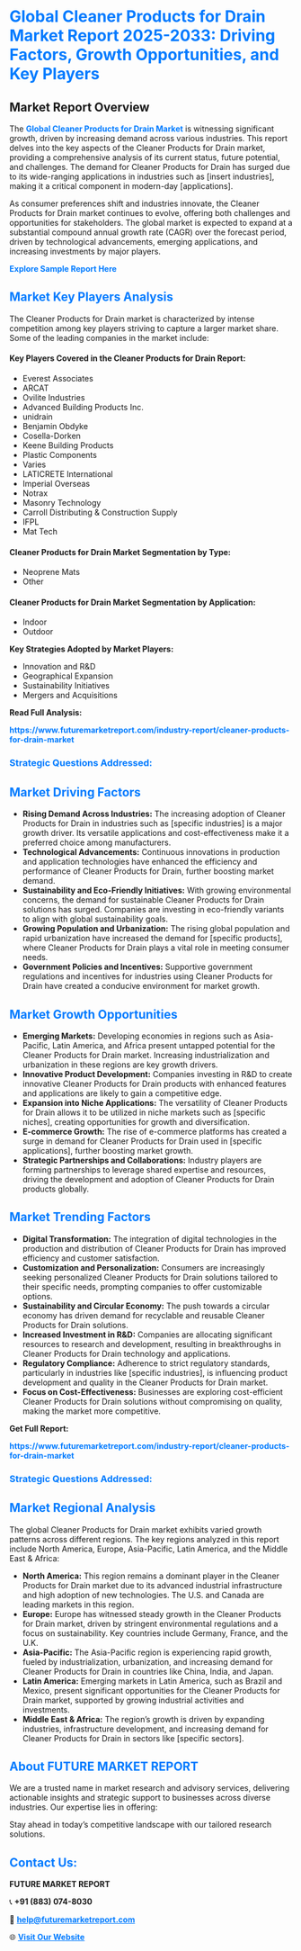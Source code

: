 <h1 style="color: #007BFF;">Global Cleaner Products for Drain Market Report 2025-2033: Driving Factors, Growth Opportunities, and Key Players</h1>

<section id="overview">
<h2>Market Report Overview</h2>
<p>The <a href="https://www.futuremarketreport.com/industry-report/cleaner-products-for-drain-market" style="color: #007BFF; text-decoration: none;"><strong>Global Cleaner Products for Drain Market</strong></a> is witnessing significant growth, driven by increasing demand across various industries. This report delves into the key aspects of the Cleaner Products for Drain market, providing a comprehensive analysis of its current status, future potential, and challenges. The demand for Cleaner Products for Drain has surged due to its wide-ranging applications in industries such as [insert industries], making it a critical component in modern-day [applications].</p>
<p>As consumer preferences shift and industries innovate, the Cleaner Products for Drain market continues to evolve, offering both challenges and opportunities for stakeholders. The global market is expected to expand at a substantial compound annual growth rate (CAGR) over the forecast period, driven by technological advancements, emerging applications, and increasing investments by major players.</p>
</section>

<section id="overview">
<p><a href="https://www.futuremarketreport.com/request-sample/reportId=35533" style="color: #007BFF; text-decoration: none;"><strong>Explore Sample Report Here</strong></a></p>
</section>

<section id="key-players">
<h2 style="color: #007BFF;">Market Key Players Analysis</h2>
<p>The Cleaner Products for Drain market is characterized by intense competition among key players striving to capture a larger market share. Some of the leading companies in the market include:</p>
<h4>Key Players Covered in the Cleaner Products for Drain Report:</h4>
<ul><li>Everest Associates</li><li>ARCAT</li><li>Ovilite Industries</li><li>Advanced Building Products Inc.</li><li>unidrain</li><li>Benjamin Obdyke</li><li>Cosella-Dorken</li><li>Keene Building Products</li><li>Plastic Components</li><li>Varies</li><li>LATICRETE International</li><li>Imperial Overseas</li><li>Notrax</li><li>Masonry Technology</li><li>Carroll Distributing &amp; Construction Supply</li><li>IFPL</li><li>Mat Tech</li></ul>
<h4>Cleaner Products for Drain Market Segmentation by Type:</h4>
<ul><li>Neoprene Mats</li><li>Other</li></ul>

<h4>Cleaner Products for Drain Market Segmentation by Application:</h4>
<ul><li>Indoor</li><li>Outdoor</li></ul>
<p><strong>Key Strategies Adopted by Market Players:</strong></p>
<ul>
<li>Innovation and R&D</li>
<li>Geographical Expansion</li>
<li>Sustainability Initiatives</li>
<li>Mergers and Acquisitions</li>
</ul>
</section>

<section>
<p><strong>Read Full Analysis: </strong></p><a href="https://www.futuremarketreport.com/industry-report/cleaner-products-for-drain-market" style="color: #007BFF; text-decoration: none;"><strong>https://www.futuremarketreport.com/industry-report/cleaner-products-for-drain-market</strong></a>
<h3 style="color: #007BFF;">Strategic Questions Addressed:</h3>
</section>

<section id="driving-factors">
<h2 style="color: #007BFF;">Market Driving Factors</h2>
<ul>
<li><strong>Rising Demand Across Industries:</strong> The increasing adoption of Cleaner Products for Drain in industries such as [specific industries] is a major growth driver. Its versatile applications and cost-effectiveness make it a preferred choice among manufacturers.</li>
<li><strong>Technological Advancements:</strong> Continuous innovations in production and application technologies have enhanced the efficiency and performance of Cleaner Products for Drain, further boosting market demand.</li>
<li><strong>Sustainability and Eco-Friendly Initiatives:</strong> With growing environmental concerns, the demand for sustainable Cleaner Products for Drain solutions has surged. Companies are investing in eco-friendly variants to align with global sustainability goals.</li>
<li><strong>Growing Population and Urbanization:</strong> The rising global population and rapid urbanization have increased the demand for [specific products], where Cleaner Products for Drain plays a vital role in meeting consumer needs.</li>
<li><strong>Government Policies and Incentives:</strong> Supportive government regulations and incentives for industries using Cleaner Products for Drain have created a conducive environment for market growth.</li>
</ul>
</section>

<section id="growth-opportunities">
<h2 style="color: #007BFF;">Market Growth Opportunities</h2>
<ul>
<li><strong>Emerging Markets:</strong> Developing economies in regions such as Asia-Pacific, Latin America, and Africa present untapped potential for the Cleaner Products for Drain market. Increasing industrialization and urbanization in these regions are key growth drivers.</li>
<li><strong>Innovative Product Development:</strong> Companies investing in R&D to create innovative Cleaner Products for Drain products with enhanced features and applications are likely to gain a competitive edge.</li>
<li><strong>Expansion into Niche Applications:</strong> The versatility of Cleaner Products for Drain allows it to be utilized in niche markets such as [specific niches], creating opportunities for growth and diversification.</li>
<li><strong>E-commerce Growth:</strong> The rise of e-commerce platforms has created a surge in demand for Cleaner Products for Drain used in [specific applications], further boosting market growth.</li>
<li><strong>Strategic Partnerships and Collaborations:</strong> Industry players are forming partnerships to leverage shared expertise and resources, driving the development and adoption of Cleaner Products for Drain products globally.</li>
</ul>
</section>

<section id="trending-factors">
<h2 style="color: #007BFF;">Market Trending Factors</h2>
<ul>
<li><strong>Digital Transformation:</strong> The integration of digital technologies in the production and distribution of Cleaner Products for Drain has improved efficiency and customer satisfaction.</li>
<li><strong>Customization and Personalization:</strong> Consumers are increasingly seeking personalized Cleaner Products for Drain solutions tailored to their specific needs, prompting companies to offer customizable options.</li>
<li><strong>Sustainability and Circular Economy:</strong> The push towards a circular economy has driven demand for recyclable and reusable Cleaner Products for Drain solutions.</li>
<li><strong>Increased Investment in R&D:</strong> Companies are allocating significant resources to research and development, resulting in breakthroughs in Cleaner Products for Drain technology and applications.</li>
<li><strong>Regulatory Compliance:</strong> Adherence to strict regulatory standards, particularly in industries like [specific industries], is influencing product development and quality in the Cleaner Products for Drain market.</li>
<li><strong>Focus on Cost-Effectiveness:</strong> Businesses are exploring cost-efficient Cleaner Products for Drain solutions without compromising on quality, making the market more competitive.</li>
</ul>
</section>

<section>
<p><strong>Get Full Report: </strong></p><a href="https://www.futuremarketreport.com/industry-report/cleaner-products-for-drain-market" style="color: #007BFF; text-decoration: none;"><strong>https://www.futuremarketreport.com/industry-report/cleaner-products-for-drain-market</strong></a>
<h3 style="color: #007BFF;">Strategic Questions Addressed:</h3>
</section>


<section id="regional-analysis">
<h2 style="color: #007BFF;">Market Regional Analysis</h2>
<p>The global Cleaner Products for Drain market exhibits varied growth patterns across different regions. The key regions analyzed in this report include North America, Europe, Asia-Pacific, Latin America, and the Middle East & Africa:</p>
<ul>
<li><strong>North America:</strong> This region remains a dominant player in the Cleaner Products for Drain market due to its advanced industrial infrastructure and high adoption of new technologies. The U.S. and Canada are leading markets in this region.</li>
<li><strong>Europe:</strong> Europe has witnessed steady growth in the Cleaner Products for Drain market, driven by stringent environmental regulations and a focus on sustainability. Key countries include Germany, France, and the U.K.</li>
<li><strong>Asia-Pacific:</strong> The Asia-Pacific region is experiencing rapid growth, fueled by industrialization, urbanization, and increasing demand for Cleaner Products for Drain in countries like China, India, and Japan.</li>
<li><strong>Latin America:</strong> Emerging markets in Latin America, such as Brazil and Mexico, present significant opportunities for the Cleaner Products for Drain market, supported by growing industrial activities and investments.</li>
<li><strong>Middle East & Africa:</strong> The region’s growth is driven by expanding industries, infrastructure development, and increasing demand for Cleaner Products for Drain in sectors like [specific sectors].</li>
</ul>
</section>

<footer>
<h2 style="color: #007BFF;">About FUTURE MARKET REPORT</h2>
<p>We are a trusted name in market research and advisory services, delivering actionable insights and strategic support to businesses across diverse industries. Our expertise lies in offering:</p>

<p>Stay ahead in today’s competitive landscape with our tailored research solutions.</p>

<h2 style="color: #007BFF;">Contact Us:</h2>
<p><strong>FUTURE MARKET REPORT</strong></p>
<p>📞 <strong>+91 (883) 074-8030</strong></p>
<p>📧 <strong><a href="mailto:help@futuremarketreport.com" style="color: #007BFF;">help@futuremarketreport.com</a></strong></p>
<p>🌐 <strong><a href="https://www.futuremarketreport.com/" style="color: #007BFF;">Visit Our Website</a></strong></p>
</footer>